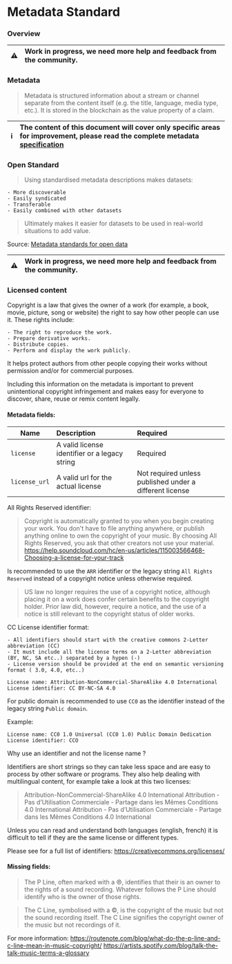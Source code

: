 # Metadata Standard

### Overview
| :warning: | Work in progress, we need more help and feedback from the community.
|---|:---|

### Metadata

> Metadata is structured information about a stream or channel separate from the content itself (e.g. the title, language, media type, etc.). It is stored in the blockchain as the value property of a claim.

| :information_source: | The content of this document will cover only specific areas for improvement, please read the complete metadata [specification](https://lbry.tech/spec#metadata)
|---|:---|

### Open Standard

> Using standardised metadata descriptions makes datasets:

    - More discoverable
    - Easily syndicated
    - Transferable
    - Easily combined with other datasets
    
> Ultimately makes it easier for datasets to be used in real-world situations to add value.

Source: [Metadata standards for open data](https://salsadigital.com.au/insights/metadata-standards-for-open-data)

| :warning: | Work in progress, we need more help and feedback from the community.
|---|:---|

### Licensed content

Copyright is a law that gives the owner of a work (for example, a book, movie, picture, song or website) the right to say how other people can use it. These rights include:

```
- The right to reproduce the work.
- Prepare derivative works. 
- Distribute copies. 
- Perform and display the work publicly.
```
 It helps protect authors from other people copying their works without permission and/or for commercial purposes.
 
 Including this information on the metadata is important to prevent unintentional copyright infringement and makes easy for everyone to discover, share, reuse or remix content legally.
 
 #### Metadata fields:
 
| Name | Description | Required
|---| :---| :---
| `license` | A valid license identifier or a legacy string | Required
| `license_url` | A valid url for the actual license | Not required unless published under a different license 

All Rights Reserved identifier:

> Copyright is automatically granted to you when you begin creating your work. You don't have to file anything anywhere, or publish anything online to own the copyright of your music. By choosing All Rights Reserved, you ask that other creators not use your material.  
https://help.soundcloud.com/hc/en-us/articles/115003566468-Choosing-a-license-for-your-track

Is recommended to use the `ARR` identifier or the legacy string `All Rights Reserved` instead of a copyright notice unless otherwise required.

> US law no longer requires the use of a copyright notice, although placing it on a work does confer certain benefits to the copyright holder. Prior law did, however, require a notice, and the use of a notice is still relevant to the copyright status of older works. 


CC License identifier format:

```
- All identifiers should start with the creative commons 2-Letter abbreviation (CC)
- It must include all the license terms on a 2-Letter abbreviation (BY, NC, SA etc..) separated by a hypen (-)
- License version should be provided at the end on semantic versioning format ( 3.0, 4.0, etc..) 
```

```
License name: Attribution-NonCommercial-ShareAlike 4.0 International
License identifier: CC BY-NC-SA 4.0
```

For public domain is recommended to use `CC0` as the identifier instead of the legacy string `Public domain`.

Example:

```
License name: CC0 1.0 Universal (CC0 1.0) Public Domain Dedication
License identifier: CCO
```

Why use an identifier and not the license name ?

Identifiers are short strings so they can take less space and are easy to process by other software or programs.
They also help dealing with multilingual content, for example take a look at this two licenses:

> Attribution-NonCommercial-ShareAlike 4.0 International
> Attribution - Pas d’Utilisation Commerciale - Partage dans les Mêmes Conditions 4.0 International
> Attribution - Pas d’Utilisation Commerciale - Partage dans les Mêmes Conditions 4.0 International

Unless you can read and understand both languages (english, french) it is difficult to tell if they are the same license or different types.

Please see for a full list of identifiers: https://creativecommons.org/licenses/
 
#### Missing fields:

> The P Line, often marked with a ℗, identifies that their is an owner to the rights of a sound recording. Whatever follows the P Line should identify who is the owner of those rights.

> The C Line, symbolised with a ©, is the copyright of the music but not the sound recording itself. The C Line signifies the copyright owner of the music but not recordings of it. 

For more information:
https://routenote.com/blog/what-do-the-p-line-and-c-line-mean-in-music-copyright/
https://artists.spotify.com/blog/talk-the-talk-music-terms-a-glossary
